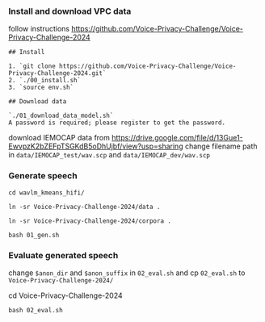 
### Install and download VPC data

follow instructions https://github.com/Voice-Privacy-Challenge/Voice-Privacy-Challenge-2024 
```
## Install

1. `git clone https://github.com/Voice-Privacy-Challenge/Voice-Privacy-Challenge-2024.git`
2. `./00_install.sh`
3. `source env.sh`

## Download data

`./01_download_data_model.sh` 
A password is required; please register to get the password.  
```

download IEMOCAP data from https://drive.google.com/file/d/13Gue1-EwvpzK2bZEFpTSGKdB5oDhUjbf/view?usp=sharing
change filename path in `data/IEMOCAP_test/wav.scp` and `data/IEMOCAP_dev/wav.scp`


### Generate speech
`cd wavlm_kmeans_hifi/`

`ln -sr Voice-Privacy-Challenge-2024/data .`

`ln -sr Voice-Privacy-Challenge-2024/corpora .`

```shell
bash 01_gen.sh
```


### Evaluate generated speech

change `$anon_dir` and `$anon_suffix` in `02_eval.sh` and
cp `02_eval.sh` to `Voice-Privacy-Challenge-2024/`

cd Voice-Privacy-Challenge-2024

```shell
bash 02_eval.sh
```


